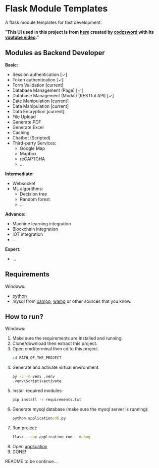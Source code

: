 # Flask Module Templates

A flask module templates for fast development.

"**This UI used in this project is from [here](https://github.com/codzsword/sidebar-bootstrap) created by [codzsword](https://github.com/codzsword) with its [youtube video](https://www.youtube.com/watch?v=i7uJAOFEd4g).**"

## Modules as Backend Developer
**Basic:**
* Session authentication [✓]
* Token authentication [✓]
* Form Validation [current]
* Database Management (Page) [✓]
* Database Management (Modal) (RESTful API) [✓]
* Date Manipulation [current]
* Data Manipulation [current]
* Data Encryption [current]
* File Upload
* Generate PDF
* Generate Excel
* Caching 
* Chatbot (Scripted)
* Third-party Services:
  * Google Map
  * Mapbox
  * reCAPTCHA
  * ...

**Intermediate:**
* Websocket
* ML algorithms:
  * Decision tree
  * Random forest
  * ...

**Advance:**
* Machine learning integration
* Blockchain integration
* IOT integration
* ...

**Expert:** 
* ...

## Requirements
Windows:
* [python](https://www.python.org/downloads/)
* mysql from [xampp](https://www.apachefriends.org/), [wamp](https://www.wampserver.com/en/) or other sources that you know.

## How to run?
Windows:
1. Make sure the requirements are installed and running.
2. Clone/download then extract this project.
3. Open cmd/terminal then cd to this project.
   ```cmd
   cd PATH_OF_THE_PROJECT
   ```
4. Generate and activate virtual environment:
   ```cmd
   py -3 -m venv .venv
   .venv\Scripts\activate
   ```
5. Install required modules:
    ```cmd
   pip install -r requirements.txt
    ```
6. Generate mysql database (make sure the mysql server is running):
    ```cmd
   python application/db.py
   ```
7. Run project:
   ```cmd
   flask --app application run --debug
   ```
8. Open [application](http://127.0.0.1:5000/)
9. DONE!

README to be continue...
